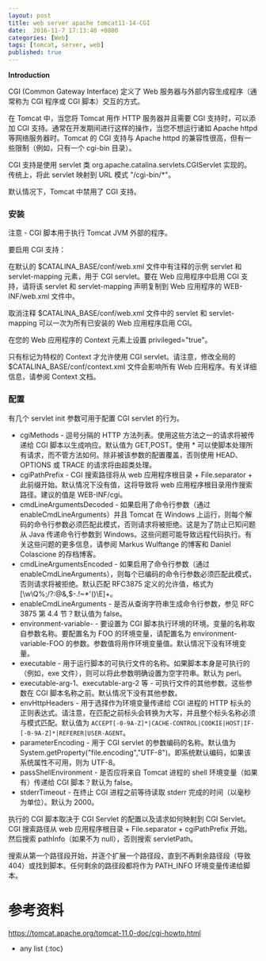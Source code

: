 ```yaml
---
layout: post
title: web server apache tomcat11-14-CGI
date:  2016-11-7 17:13:40 +0800
categories: [Web]
tags: [tomcat, server, web]
published: true
---
```



**Introduction**

CGI (Common Gateway Interface) 定义了 Web 服务器与外部内容生成程序（通常称为 CGI 程序或 CGI 脚本）交互的方式。

在 Tomcat 中，当您将 Tomcat 用作 HTTP 服务器并且需要 CGI 支持时，可以添加 CGI 支持。通常在开发期间进行这样的操作，当您不想运行诸如 Apache httpd 等网络服务器时。Tomcat 的 CGI 支持与 Apache httpd 的兼容性很高，但有一些限制（例如，只有一个 cgi-bin 目录）。

CGI 支持是使用 servlet 类 org.apache.catalina.servlets.CGIServlet 实现的。传统上，将此 servlet 映射到 URL 模式 "/cgi-bin/*"。

默认情况下，Tomcat 中禁用了 CGI 支持。

### 安装

注意 - CGI 脚本用于执行 Tomcat JVM 外部的程序。

要启用 CGI 支持：

在默认的 $CATALINA_BASE/conf/web.xml 文件中有注释的示例 servlet 和 servlet-mapping 元素，用于 CGI servlet。要在 Web 应用程序中启用 CGI 支持，请将该 servlet 和 servlet-mapping 声明复制到 Web 应用程序的 WEB-INF/web.xml 文件中。

取消注释 $CATALINA_BASE/conf/web.xml 文件中的 servlet 和 servlet-mapping 可以一次为所有已安装的 Web 应用程序启用 CGI。

在您的 Web 应用程序的 Context 元素上设置 privileged="true"。

只有标记为特权的 Context 才允许使用 CGI servlet。请注意，修改全局的 $CATALINA_BASE/conf/context.xml 文件会影响所有 Web 应用程序。有关详细信息，请参阅 Context 文档。

### 配置

有几个 servlet init 参数可用于配置 CGI servlet 的行为。

- cgiMethods - 逗号分隔的 HTTP 方法列表。使用这些方法之一的请求将被传递给 CGI 脚本以生成响应。默认值为 GET,POST。使用 * 可以使脚本处理所有请求，而不管方法如何。除非被该参数的配置覆盖，否则使用 HEAD、OPTIONS 或 TRACE 的请求将由超类处理。
- cgiPathPrefix - CGI 搜索路径将从 web 应用程序根目录 + File.separator + 此前缀开始。默认情况下没有值，这将导致将 web 应用程序根目录用作搜索路径。建议的值是 WEB-INF/cgi。
- cmdLineArgumentsDecoded - 如果启用了命令行参数（通过 enableCmdLineArguments）并且 Tomcat 在 Windows 上运行，则每个解码的命令行参数必须匹配此模式，否则请求将被拒绝。这是为了防止已知问题从 Java 传递命令行参数到 Windows。这些问题可能导致远程代码执行。有关这些问题的更多信息，请参阅 Markus Wulftange 的博客和 Daniel Colascione 的存档博客。
- cmdLineArgumentsEncoded - 如果启用了命令行参数（通过 enableCmdLineArguments），则每个已编码的命令行参数必须匹配此模式，否则请求将被拒绝。默认匹配 RFC3875 定义的允许值，格式为 [\w\Q%;/?:@&,$-.!~*'()\E]+。
- enableCmdLineArguments - 是否从查询字符串生成命令行参数，参见 RFC 3875 第 4.4 节？默认值为 false。
- environment-variable- - 要设置为 CGI 脚本执行环境的环境。变量的名称取自参数名称。要配置名为 FOO 的环境变量，请配置名为 environment-variable-FOO 的参数。参数值将用作环境变量值。默认情况下没有环境变量。
- executable - 用于运行脚本的可执行文件的名称。如果脚本本身是可执行的（例如，exe 文件），则可以将此参数明确设置为空字符串。默认为 perl。
- executable-arg-1、executable-arg-2 等 - 可执行文件的其他参数。这些参数在 CGI 脚本名称之前。默认情况下没有其他参数。
- envHttpHeaders - 用于选择作为环境变量传递给 CGI 进程的 HTTP 标头的正则表达式。请注意，在匹配之前标头会转换为大写，并且整个标头名称必须与模式匹配。默认值为 `ACCEPT[-0-9A-Z]*|CACHE-CONTROL|COOKIE|HOST|IF-[-0-9A-Z]*|REFERER|USER-AGENT`。
- parameterEncoding - 用于 CGI servlet 的参数编码的名称。默认值为 System.getProperty("file.encoding","UTF-8")。即系统默认编码，如果该系统属性不可用，则为 UTF-8。
- passShellEnvironment - 是否应将来自 Tomcat 进程的 shell 环境变量（如果有）传递给 CGI 脚本？默认为 false。
- stderrTimeout - 在终止 CGI 进程之前等待读取 stderr 完成的时间（以毫秒为单位）。默认为 2000。

执行的 CGI 脚本取决于 CGI Servlet 的配置以及请求如何映射到 CGI Servlet。CGI 搜索路径从 web 应用程序根目录 + File.separator + cgiPathPrefix 开始。然后搜索 pathInfo（如果不为 null），否则搜索 servletPath。

搜索从第一个路径段开始，并逐个扩展一个路径段，直到不再剩余路径段（导致 404）或找到脚本。任何剩余的路径段都将作为 PATH_INFO 环境变量传递给脚本。


# 参考资料

https://tomcat.apache.org/tomcat-11.0-doc/cgi-howto.html

* any list
{:toc}